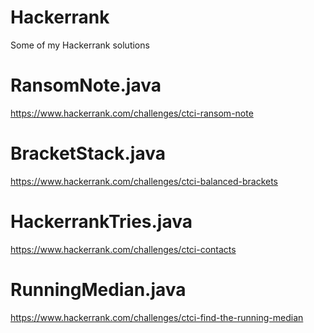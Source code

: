 # Hackerrank
Some of my Hackerrank solutions

# RansomNote.java
https://www.hackerrank.com/challenges/ctci-ransom-note

# BracketStack.java
https://www.hackerrank.com/challenges/ctci-balanced-brackets

# HackerrankTries.java
https://www.hackerrank.com/challenges/ctci-contacts

# RunningMedian.java
https://www.hackerrank.com/challenges/ctci-find-the-running-median
